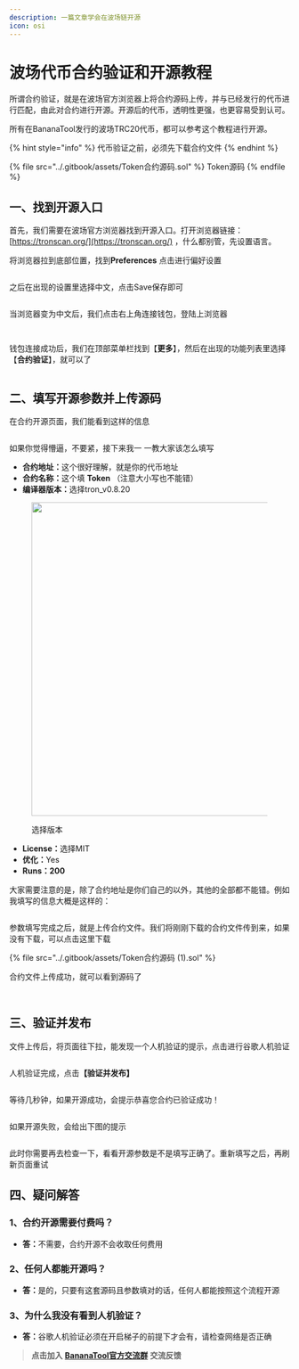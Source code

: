 ```yaml
---
description: 一篇文章学会在波场链开源
icon: osi
---
```


# 波场代币合约验证和开源教程

所谓合约验证，就是在波场官方浏览器上将合约源码上传，并与已经发行的代币进行匹配，由此对合约进行开源。开源后的代币，透明性更强，也更容易受到认可。

所有在BananaTool发行的波场TRC20代币，都可以参考这个教程进行开源。

{% hint style="info" %}
代币验证之前，必须先下载合约文件
{% endhint %}

{% file src="../.gitbook/assets/Token合约源码.sol" %}
Token源码
{% endfile %}

## **一、找到开源入口**

首先，我们需要在波场官方浏览器找到开源入口。打开浏览器链接：[https://tronscan.org/](https://tronscan.org/) ，什么都别管，先设置语言。

将浏览器拉到底部位置，找到**Preferences** 点击进行偏好设置

<figure><img src="../.gitbook/assets/image (369).png" alt=""><figcaption></figcaption></figure>

之后在出现的设置里选择中文，点击Save保存即可

<figure><img src="../.gitbook/assets/image (370).png" alt=""><figcaption></figcaption></figure>

当浏览器变为中文后，我们点击右上角连接钱包，登陆上浏览器

<figure><img src="../.gitbook/assets/image (371).png" alt=""><figcaption></figcaption></figure>

<figure><img src="../.gitbook/assets/image (372).png" alt=""><figcaption></figcaption></figure>

钱包连接成功后，我们在顶部菜单栏找到【**更多**】，然后在出现的功能列表里选择【**合约验证**】，就可以了

<figure><img src="../.gitbook/assets/image (373).png" alt=""><figcaption></figcaption></figure>

## **二、填写开源参数并上传源码**

在合约开源页面，我们能看到这样的信息

<figure><img src="../.gitbook/assets/image (374).png" alt=""><figcaption></figcaption></figure>

如果你觉得懵逼，不要紧，接下来我一 一教大家该怎么填写

* **合约地址：**&#x8FD9;个很好理解，就是你的代币地址
* **合约名称：**&#x8FD9;个填 **Token** （注意大小写也不能错）
* **编译器版本：**&#x9009;择tron\_v0.8.20

<figure><img src="../.gitbook/assets/image (377).png" alt="" width="563"><figcaption><p>选择版本</p></figcaption></figure>

* **License：**&#x9009;择MIT
* **优化：**&#x59;es
* **Runs：200**

大家需要注意的是，除了合约地址是你们自己的以外，其他的全部都不能错。例如我填写的信息大概是这样的：

<figure><img src="../.gitbook/assets/image (378).png" alt=""><figcaption></figcaption></figure>

参数填写完成之后，就是上传合约文件。我们将刚刚下载的合约文件传到来，如果没有下载，可以点击这里下载

{% file src="../.gitbook/assets/Token合约源码 (1).sol" %}

合约文件上传成功，就可以看到源码了

<figure><img src="../.gitbook/assets/image (379).png" alt=""><figcaption></figcaption></figure>

<figure><img src="../.gitbook/assets/image (380).png" alt=""><figcaption></figcaption></figure>

## **三、验证并发布**

文件上传后，将页面往下拉，能发现一个人机验证的提示，点击进行谷歌人机验证

<figure><img src="../.gitbook/assets/image (381).png" alt=""><figcaption></figcaption></figure>

人机验证完成，点&#x51FB;**【验证并发布】**

<figure><img src="../.gitbook/assets/image (382).png" alt=""><figcaption></figcaption></figure>

等待几秒钟，如果开源成功，会提示恭喜您合约已验证成功！

<figure><img src="../.gitbook/assets/image (383).png" alt=""><figcaption></figcaption></figure>

如果开源失败，会给出下图的提示

<figure><img src="../.gitbook/assets/image (384).png" alt=""><figcaption></figcaption></figure>

此时你需要再去检查一下，看看开源参数是不是填写正确了。重新填写之后，再刷新页面重试

## **四、疑问解答**

### **1、合约开源需要付费吗？**

* **答：**&#x4E0D;需要，合约开源不会收取任何费用

### **2、任何人都能开源吗？**

* **答：**&#x662F;的，只要有这套源码且参数填对的话，任何人都能按照这个流程开源

### **3、为什么我没有看到人机验证？**

* **答：**&#x8C37;歌人机验证必须在开启梯子的前提下才会有，请检查网络是否正确

> **点击加入** [**BananaTool官方交流群**](https://t.me/BananaTools) **交流反馈**

